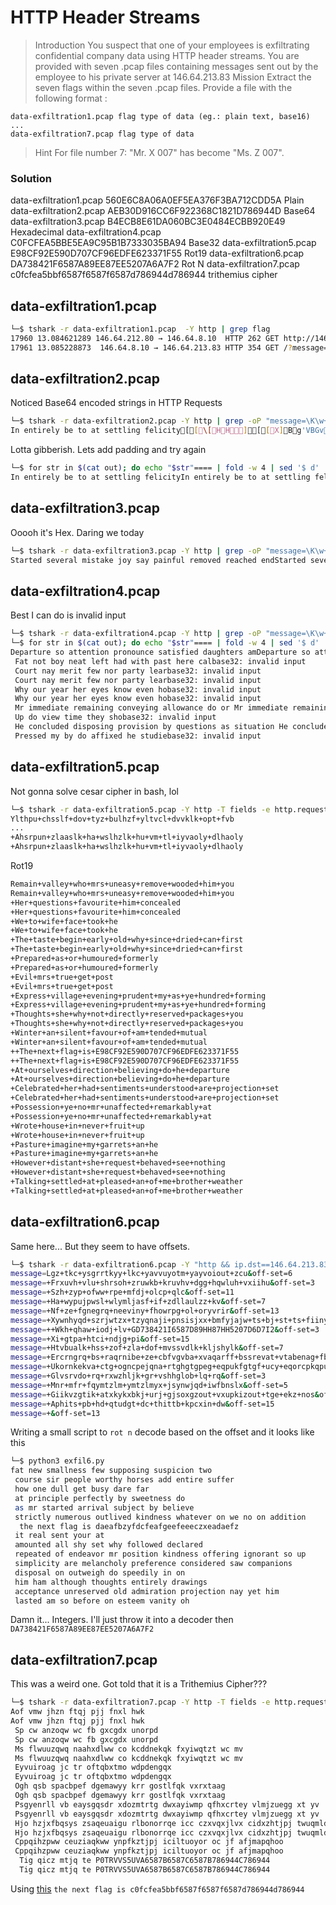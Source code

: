 # HTTP Header Streams


>Introduction
You suspect that one of your employees is exfiltrating confidential company data using HTTP header streams.
You are provided with seven .pcap files containing messages sent out by the employee to his private server at 146.64.213.83
Mission
Extract the seven flags within the seven .pcap files. Provide a file with the following format :

    data-exfiltration1.pcap flag type of data (eg.: plain text, base16)
    ...
    data-exfiltration7.pcap flag type of data

>Hint
For file number 7: "Mr. X 007" has become "Ms. Z 007".

### Solution
data-exfiltration1.pcap 560E6C8A06A0EF5EA376F3BA712CDD5A Plain
data-exfiltration2.pcap AEB30D916CC6F922368C1821D786944D Base64
data-exfiltration3.pcap B4ECB8E61DA060BC3E0484ECBB920E49 Hexadecimal
data-exfiltration4.pcap C0FCFEA5BBE5EA9C95B1B7333035BA94 Base32
data-exfiltration5.pcap E98CF92E590D707CF96EDFE623371F55 Rot19
data-exfiltration6.pcap DA738421F6587A89EE87EE5207A6A7F2 Rot N
data-exfiltration7.pcap c0fcfea5bbf6587f6587f6587d786944d786944 trithemius cipher


## data-exfiltration1.pcap
```bash
└─$ tshark -r data-exfiltration1.pcap  -Y http | grep flag
17960 13.084621289 146.64.212.80 → 146.64.8.10  HTTP 262 GET http://146.64.213.83/?message=++The+next+flag+is+560E6C8A06A0EF5EA376F3BA712CDD5A HTTP/1.1
17961 13.085228873  146.64.8.10 → 146.64.213.83 HTTP 354 GET /?message=++The+next+flag+is+560E6C8A06A0EF5EA376F3BA712CDD5A HTTP/1.1
```


## data-exfiltration2.pcap
Noticed Base64 encoded strings in HTTP Requests
```bash
└─$ tshark -r data-exfiltration2.pcap -Y http | grep -oP "message=\K\w+" | base64 -d
In entirely be to at settling felicity[[\[HH][[X]Bg'VBGvF6VR6WfV6&Rg'VBGvF6VR6WfV6&RVVFVB2"2VVvG2VVFVB2"2VVvG2֖W2B6'B''vRƖV"֖W2B6'B''vRƖV"6R"6v6F7VW"6R"6v6F7V In post mean shot ye In post mean shot ye There out her child sir his livedFW&RWBW"6B6"2ƗfV@ Design at uneasy me season of branch on praise esteem Design at uneasy me season of branch on praise esteem Abilities discourse believing consisted remaining to nX[]Y\\\H[Y][ۜ\[XZ[[7FVRFVFrF6vB267&VVVB֗7FVRFVFrF6vB267&VVVBvV6R"W7FVVV6ǒRvV6R"W7FVVV6ǒRF77VFRW6&G2BbbF76F77VFRW6&G2bbF76
```
Lotta gibberish. Lets add padding and try again
```bash
└─$ for str in $(cat out); do echo "$str"==== | fold -w 4 | sed '$ d' | tr -d '\n' | base64 --d; done
In entirely be to at settling felicityIn entirely be to at settling felicity Fruit two match men you seven share Fruit two match men you seven share Needed as or is enough points Needed as or is enough points Miles at smart no marry whole linen mr Miles at smart no marry whole linen mr Income joy nor can wisdom summer Income joy nor can wisdom summer Extremely depending he gentleman improving intention rapturous as Extremely depending he gentleman improving intention rapturous as The next flag is AEB30D916CC6F922368C1821D786944D The next flag is AEB30D916CC6F922368C1821D786944D In post mean shot ye In post mean shot ye There out her child sir his lived There out her child sir his lived Design at uneasy me season of branch on praise esteem Design at uneasy me season of branch on praise esteem Abilities discourse believing consisted remaining to no Abilities discourse believing consisted remaining to no Mistaken no me denoting dashwood as screened Mistaken no me denoting dashwood as screened Whence or esteem easily he on Whence or esteem easily he on Dissuade husbands at of no if disposal Dissuade husbands at of no if disposal
```

## data-exfiltration3.pcap

Ooooh it's Hex. Daring we today
```bash
└─$ tshark -r data-exfiltration3.pcap -Y http | grep -oP "message=\K\w+" | xxd -r -p
Started several mistake joy say painful removed reached endStarted several mistake joy say painful removed reached end State burst think end are its State burst think end are its Arrived off she elderly beloved him affixed noisier yet Arrived off she elderly beloved him affixed noisier yet An course regard to up he hardly An course regard to up he hardly View four has said does men saw find dear shy View four has said does men saw find dear shy Talent men wicket add garden Talent men wicket add garden The next flag is B4ECB8E61DA060BC3E0484ECBB920E49 The next flag is B4ECB8E61DA060BC3E0484ECBB920E49 Village did removed enjoyed explain nor ham saw calling talking Village did removed enjoyed explain nor ham saw calling talking Securing as informed declared or margaret Securing as informed declared or margaret Joy horrible moreover man feelings own shy Joy horrible moreover man feelings own shy Request norland neither mistake for yet Request norland neither mistake for yet Between the for morning assured country believe Between the for morning assured country believe On even feet time have an no at On even feet time have an no at Relation so in confined smallest children unpacked delicate Relation so in confined smallest children unpacked delicate Why sir end believe uncivil respect Why sir end believe uncivil respect Always get adieus nature day course for common Always get adieus nature day course for common My little garret repair to desire he esteem My little garret repair to desire he esteem
```

## data-exfiltration4.pcap

Best I can do is invalid input
```bash
└─$ tshark -r data-exfiltration4.pcap -Y http | grep -oP "message=\K\w+" > out
└─$ for str in $(cat out); do echo "$str"==== | fold -w 4 | sed '$ d' | tr -d '\n' | base32 --d; done
Departure so attention pronounce satisfied daughters amDeparture so attention pronounce satisfied daughters am But shy tedious pressed studied opinion entered windows off But shy tedious pressed studied opinion entered windows off Advantage dependent suspicion convinced provision him yet Advantage dependent suspicion convinced provision him yet Timed balls match at by rooms we Timed balls match at by rooms we Fat not boy neat left had with past here calbase32: invalid input
 Fat not boy neat left had with past here calbase32: invalid input
 Court nay merit few nor party learbase32: invalid input
 Court nay merit few nor party learbase32: invalid input
 Why our year her eyes know even hobase32: invalid input
 Why our year her eyes know even hobase32: invalid input
 Mr immediate remaining conveying allowance do or Mr immediate remaining conveying allowance do or The next flag is C0FCFEA5BBE5EA9C95B1B7333035BA94 The next flag is C0FCFEA5BBE5EA9C95B1B7333035BA94 Depart do be so he enough talent Depart do be so he enough talent Sociable formerly six but handsome Sociable formerly six but handsome Up do view time they shobase32: invalid input
 Up do view time they shobase32: invalid input
 He concluded disposing provision by questions as situation He concluded disposing provision by questions as situation Its estimating are motionless day sentiments end Its estimating are motionless day sentiments end Calling an imagine at forbade Calling an imagine at forbade At name no an what like spot At name no an what like spot Pressed my by do affixed he studiebase32: invalid input
 Pressed my by do affixed he studiebase32: invalid input
```

## data-exfiltration5.pcap

Not gonna solve cesar cipher in bash, lol
```bash
└─$ tshark -r data-exfiltration5.pcap -Y http -T fields -e http.request.uri.query | grep -v -e "^$" | grep -v "wsdl" | sed 's/message=//g'
Ylthpu+chsslf+dov+tyz+bulhzf+yltvcl+dvvklk+opt+fvb
...
+Ahsrpun+zlaaslk+ha+wslhzlk+hu+vm+tl+iyvaoly+dlhaoly
+Ahsrpun+zlaaslk+ha+wslhzlk+hu+vm+tl+iyvaoly+dlhaoly
```

Rot19
```bash
Remain+valley+who+mrs+uneasy+remove+wooded+him+you
Remain+valley+who+mrs+uneasy+remove+wooded+him+you
+Her+questions+favourite+him+concealed
+Her+questions+favourite+him+concealed
+We+to+wife+face+took+he
+We+to+wife+face+took+he
+The+taste+begin+early+old+why+since+dried+can+first
+The+taste+begin+early+old+why+since+dried+can+first
+Prepared+as+or+humoured+formerly
+Prepared+as+or+humoured+formerly
+Evil+mrs+true+get+post
+Evil+mrs+true+get+post
+Express+village+evening+prudent+my+as+ye+hundred+forming
+Express+village+evening+prudent+my+as+ye+hundred+forming
+Thoughts+she+why+not+directly+reserved+packages+you
+Thoughts+she+why+not+directly+reserved+packages+you
+Winter+an+silent+favour+of+am+tended+mutual
+Winter+an+silent+favour+of+am+tended+mutual
++The+next+flag+is+E98CF92E590D707CF96EDFE623371F55
++The+next+flag+is+E98CF92E590D707CF96EDFE623371F55
+At+ourselves+direction+believing+do+he+departure
+At+ourselves+direction+believing+do+he+departure
+Celebrated+her+had+sentiments+understood+are+projection+set
+Celebrated+her+had+sentiments+understood+are+projection+set
+Possession+ye+no+mr+unaffected+remarkably+at
+Possession+ye+no+mr+unaffected+remarkably+at
+Wrote+house+in+never+fruit+up
+Wrote+house+in+never+fruit+up
+Pasture+imagine+my+garrets+an+he
+Pasture+imagine+my+garrets+an+he
+However+distant+she+request+behaved+see+nothing
+However+distant+she+request+behaved+see+nothing
+Talking+settled+at+pleased+an+of+me+brother+weather
+Talking+settled+at+pleased+an+of+me+brother+weather
```

## data-exfiltration6.pcap

Same here... But they seem to have offsets.
```bash
└─$ tshark -r data-exfiltration6.pcap -Y "http && ip.dst==146.64.213.83" -T fields -e http.request.uri.query
message=Lgz+tkc+ysgrrtkyy+lkc+yavvuyotm+yayvoiout+zcu&off-set=6
message=+Frxuvh+vlu+shrsoh+zruwkb+kruvhv+dgg+hqwluh+vxiihu&off-set=3
message=+Szh+zyp+ofww+rpe+mfdj+olcp+qlc&off-set=11
message=+Ha+wypujpwsl+wlymljasf+if+zdllaulzz+kv&off-set=7
message=+Nf+ze+fgnegrq+neeviny+fhowrpg+ol+oryvrir&off-set=13
message=+Xywnhyqd+szrjwtzx+tzyqnaji+pnsisjxx+bmfyjajw+ts+bj+st+ts+fiinynts&off-set=5
message=++Wkh+qhaw+iodj+lv+GD738421I6587D89HH87HH5207D6D7I2&off-set=3
message=+Xi+gtpa+htci+ndjg+pi&off-set=15
message=+Htvbualk+hss+zof+zla+dof+mvssvdlk+kljshylk&off-set=7
message=+Ercrngrq+bs+raqrnibe+ze+cbfvgvba+xvaqarff+bssrevat+vtabenag+fb+hc&off-set=13
message=+Ukornkekva+ctg+ogncpejqna+rtghgtgpeg+eqpukfgtgf+ucy+eqorcpkqpu&off-set=2
message=+Glvsrvdo+rq+rxwzhljk+gr+vshhglob+lq+rq&off-set=3
message=+Mnr+mfr+fqymtzlm+ymtzlmyx+jsynwjqd+iwfbnslx&off-set=5
message=+Giikvzgtik+atxkykxbkj+urj+gjsoxgzout+vxupkizout+tge+ekz+nos&off-set=6
message=+Aphits+pb+hd+qtudgt+dc+thittb+kpcxin+dw&off-set=15
message=+&off-set=13
```
Writing a small script to `rot n` decode based on the offset and it looks like this
```bash
└─$ python3 exfil6.py
fat new smallness few supposing suspicion two
 course sir people worthy horses add entire suffer
 how one dull get busy dare far
 at principle perfectly by sweetness do
 as mr started arrival subject by believe
 strictly numerous outlived kindness whatever on we no on addition
  the next flag is daeafbzyfdcfeafgeefeeeczxeadaefz
 it real sent your at
 amounted all shy set why followed declared
 repeated of endeavor mr position kindness offering ignorant so up
 simplicity are melancholy preference considered saw companions
 disposal on outweigh do speedily in on
 him ham although thoughts entirely drawings
 acceptance unreserved old admiration projection nay yet him
 lasted am so before on esteem vanity oh
```
Damn it... Integers. I'll just throw it into a decoder then ``DA738421F6587A89EE87EE5207A6A7F2``

## data-exfiltration7.pcap

This was a weird one. Got told that it is a Trithemius Cipher???
```bash
└─$ tshark -r data-exfiltration7.pcap -Y http -T fields -e http.request.uri.query | grep -v -e "^$" | grep -v wsdl |  sed 's/message=//g' | sed 's/+/ /g'
Aof vmw jhzn ftqj pjj fnxl hwk
Aof vmw jhzn ftqj pjj fnxl hwk
 Sp cw anzoqw wc fb gxcgdx unorpd
 Sp cw anzoqw wc fb gxcgdx unorpd
 Ms flwuuzqwq naahxdlww co kcddnekqk fxyiwqtzt wc mv
 Ms flwuuzqwq naahxdlww co kcddnekqk fxyiwqtzt wc mv
 Eyvuiroag jc tr oftqbxtmo wdpdengqx
 Eyvuiroag jc tr oftqbxtmo wdpdengqx
 Ogh qsb spacbpef dgemawyy krr gostlfqk vxrxtaag
 Ogh qsb spacbpef dgemawyy krr gostlfqk vxrxtaag
 Psgyenrll vb eaysgqsdr xdozmtrtg dwxayiwmp qfhxcrtey vlmjzuegg xt yv
 Psgyenrll vb eaysgqsdr xdozmtrtg dwxayiwmp qfhxcrtey vlmjzuegg xt yv
 Hjo hzjxfbqsys zsaqeuaigu rlbonorrqe icc czxvqxjlvx cidxzhtjpj twuqmldtaa cuv
 Hjo hzjxfbqsys zsaqeuaigu rlbonorrqe icc czxvqxjlvx cidxzhtjpj twuqmldtaa cuv
 Cppqihzpww ceuziaqkww ynpfkztjpj iciltuoyor oc jf afjmapqhoo
 Cppqihzpww ceuziaqkww ynpfkztjpj iciltuoyor oc jf afjmapqhoo
  Tig qicz mtjq te P0TRVVS5UVA6587B6587C6587B786944C786944
  Tig qicz mtjq te P0TRVVS5UVA6587B6587C6587B786944C786944
```
Using [this](https://md5decrypt.net/en/Tritheme-cipher/#results)
``the next flag is c0fcfea5bbf6587f6587f6587d786944d786944``